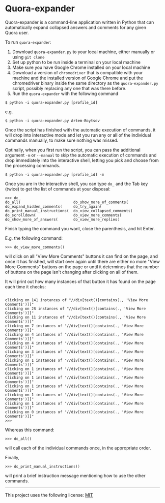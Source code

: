 # Quora-expander

Quora-expander is a command-line application written in Python that can automatically expand collapsed answers and comments for any given Quora user.

To run `quora-expander`:

1. Download `quora-expander.py` to your local machine, either manually or using `git clone`
1. Set up python to be run inside a terminal on your local machine
1. Make sure you have Google Chrome installed on your local machine
1. Download a version of `chromedriver` that is compatible with your machine and the installed version of Google Chrome and put the chromedriver binary inside the same directory as the `quora-expander.py` script, possibly replacing any one that was there before.
1. Run the `quora-expander` with the following command

```shell
$ python -i quora-expander.py [profile_id]
```

e.g. 

```shell
$ python -i quora-expander.py Artem-Boytsov
```

Once the script has finished with the automatic execution of commands, it will drop into interactive mode and let you run any or all of the individual commands manually, to make sure nothing was missed.

Optinally, when you first run the script, you can pass the additional argument `-m` or `--manual` to skip the automatic execution of commands and drop immediately into the interactive shell, letting you pick and choose from the processing commands.

```shell
$ python -i quora-expander.py [profile_id] -m
```

Once you are in the interactive shell, you can type `do_` and the Tab key (twice) to get the list of commands at your disposal:

```shell
>>> do_
do_all(                        do_show_more_of_comments(
do_expand_hidden_comments(     do_try_again(
do_print_manual_instructions(  do_view_collapsed_comments(
do_scrolldown(                 do_view_more_comments(
do_show_more_of_answers(       do_view_more_replies(
```

Finish typing the command you want, close the parenthesis, and hit Enter. 

E.g. the following command:

```shell
>>> do_view_more_comments()
```

will click on all "View More Comments" buttons it can find on the page, and once it has finished, will start over again until there are either no more "View More Comments" buttons on the page or until it determines that the number of buttons on the page isn't changing after clicking on all of them.

It will print out how many instances of that button it has found on the page each time it checks:

```shell

clicking on 141 instances of "//div[text()[contains(., 'View More Comments')]]"
clicking on 28 instances of "//div[text()[contains(., 'View More Comments')]]"
clicking on 11 instances of "//div[text()[contains(., 'View More Comments')]]"
clicking on 7 instances of "//div[text()[contains(., 'View More Comments')]]"
clicking on 4 instances of "//div[text()[contains(., 'View More Comments')]]"
clicking on 4 instances of "//div[text()[contains(., 'View More Comments')]]"
clicking on 3 instances of "//div[text()[contains(., 'View More Comments')]]"
clicking on 1 instances of "//div[text()[contains(., 'View More Comments')]]"
clicking on 1 instances of "//div[text()[contains(., 'View More Comments')]]"
clicking on 1 instances of "//div[text()[contains(., 'View More Comments')]]"
clicking on 1 instances of "//div[text()[contains(., 'View More Comments')]]"
clicking on 1 instances of "//div[text()[contains(., 'View More Comments')]]"
clicking on 1 instances of "//div[text()[contains(., 'View More Comments')]]"
clicking on 0 instances of "//div[text()[contains(., 'View More Comments')]]"
>>> 
```

Whereas this command:

```shell
>>> do_all()
```

will call each of the individual commands once, in the appropriate order.

Finally,

```shell
>>> do_print_manual_instructions()
```

will print a brief instruction message mentioning how to use the other commands.

---

This project uses the following license: [MIT]

[MIT]: https://opensource.org/licenses/MIT
[article]: https://swiss-chris.medium.com/how-to-expand-all-answers-and-comments-on-quora-with-python-and-selenium-df6fdd86906c
